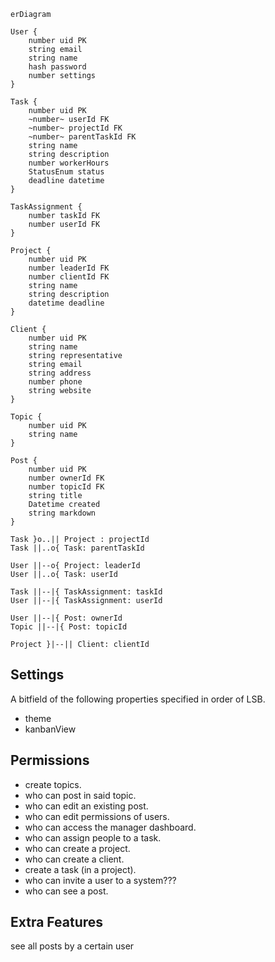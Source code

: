 ```mermaid
erDiagram

User {
	number uid PK
	string email
	string name
	hash password
	number settings
}

Task {
	number uid PK
	~number~ userId FK
	~number~ projectId FK
	~number~ parentTaskId FK
	string name
	string description
	number workerHours
	StatusEnum status
	deadline datetime
}

TaskAssignment {
	number taskId FK
	number userId FK
}

Project {
	number uid PK
	number leaderId FK
	number clientId FK
	string name
	string description
	datetime deadline
}

Client {
	number uid PK
	string name
	string representative
	string email
	string address
	number phone
	string website
}

Topic {
	number uid PK
	string name
}

Post {
	number uid PK
	number ownerId FK
	number topicId FK
	string title
	Datetime created
	string markdown
}

Task }o..|| Project : projectId
Task ||..o{ Task: parentTaskId

User ||--o{ Project: leaderId
User ||..o{ Task: userId

Task ||--|{ TaskAssignment: taskId
User ||--|{ TaskAssignment: userId

User ||--|{ Post: ownerId
Topic ||--|{ Post: topicId

Project }|--|| Client: clientId
```

## Settings

A bitfield of the following properties specified in order of LSB.

- theme
- kanbanView

## Permissions

- create topics.
- who can post in said topic.
- who can edit an existing post.
- who can edit permissions of users.
- who can access the manager dashboard.
- who can assign people to a task.
- who can create a project.
- who can create a client.
- create a task (in a project).
- who can invite a user to a system???
- who can see a post.

## Extra Features

see all posts by a certain user
